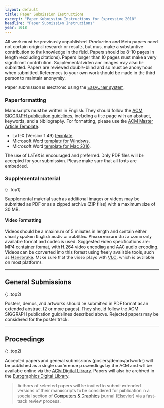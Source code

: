 ```yaml
---
layout: default
title: Paper Submission Instructions
excerpt: "Paper Submission Instructions for Expressive 2018"
headline: "Paper Submission Instructions"
year: 2018
---
```


All work must be previously unpublished. Production and Meta papers need not contain original research or results, but must make a substantive contribution to the knowledge in the field. Papers should be 8–10 pages in length (excluding citations). Papers longer than 10 pages must make a very significant contribution. Supplemental video and images may also be submitted. Papers are reviewed double-blind and so must be anonymous when submitted. References to your own work should be made in the third person to maintain anonymity.

Paper submission is electronic using the [EasyChair system]({{site.symposium.submission}}).

### Paper formatting

Manuscripts must be written in English. They should follow the [ACM SIGGRAPH publication guidelines](http://www.siggraph.org/learn/instructions-authors), including a title page with an abstract, keywords, and a bibliography. For formatting, please use the [ACM Master Article Template](https://www.acm.org/publications/proceedings-template).

* LaTeX (Version 1.49) [template](https://www.acm.org/binaries/content/assets/publications/consolidated-tex-template/acmart-master.zip).
* Microsoft Word [template for Windows](https://portalparts.acm.org/hippo/acm_windows_word_template.zip).
* Microsoft Word [template for Mac 2016](https://portalparts.acm.org/hippo/acm_mac_2016_word_template.zip).

The use of LaTeX is encouraged and preferred. Only PDF files will be accepted for your submission. Please make sure that all fonts are embedded.

### Supplemental material
{: .top1}

Supplemental material such as additional images or videos may be submitted as PDF or as a zipped archive (ZIP files) with a maximum size of 30 MB.

#### Video Formatting

Videos should be a maximum of 5 minutes in length and contain either clearly spoken English audio or subtitles. Please ensure that a commonly available format and codec is used. Suggested video specifications are: MP4 container format, with H.264 video encoding and AAC audio encoding. Videos can be converted into this format using freely available tools, such as [Handbrake](https://handbrake.fr/). Make sure that the video plays with [VLC](https://www.videolan.org/vlc/), which is available on most platforms.

---

## General Submissions
{: .top2}

Posters, demos, and artworks should be submitted in PDF format as an extended abstract (2 or more pages). They should follow the ACM SIGGRAPH publication guidelines described above. Rejected papers may be considered for the poster track.

---

## Proceedings
{: .top2}

Accepted papers and general submissions (posters/demos/artworks) will be published as a single conference proceedings by the ACM and will be available online via the [ACM Digital Library](http://dl.acm.org/). Papers will also be archived in the [Eurographics Digital Library](https://diglib.eg.org/).

> Authors of selected papers will be invited to submit extended versions of their manuscripts to be considered for publication in a special section of [Computers & Graphics](https://www.journals.elsevier.com/computers-and-graphics/) journal (Elsevier) via a fast-track review process.
